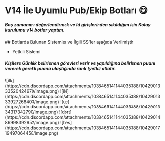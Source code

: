 # V14 İle Uyumlu Pub/Ekip Botları 😋
<h5>Boş zamanımı değerlendirmek ve Id girişlerinden sıkıldığım için Kolay kurulumu v14 botlar yaptım.</h5>
## Botlarda Bulunan Sistemler ve İlgili SS'ler aşağıda Verilmiştir

- Yetkili Sistemi
<h5>Kişilere Günlük belirlenen görevleri verir ve yapıldığına belirlenen puanı vererek gerekli puana ulaştığında rank (yetki) atlatır.</h5>
![ilk](https://cdn.discordapp.com/attachments/1038465141144035388/1042901333520424970/image.png)
![iki](https://cdn.discordapp.com/attachments/1038465141144035388/1042901333927268403/image.png)
![uc](https://cdn.discordapp.com/attachments/1038465141144035388/1042901334317342790/image.png)
![dort](https://cdn.discordapp.com/attachments/1038465141144035388/1042901486998392952/image.png)
![bes](https://cdn.discordapp.com/attachments/1038465141144035388/1042901719497064458/image.png)

